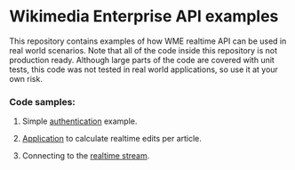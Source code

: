 # Wikimedia Enterprise API examples

This repository contains examples of how WME realtime API can be used in real world scenarios. Note that all of the code inside this repository is not production ready. Although large parts of the code are covered with unit tests, this code was not tested in real world applications, so use it at your own risk.


### Code samples:

1. Simple [authentication](example/auth/) example.

1. [Application](example/edits/) to calculate realtime edits per article.

1. Connecting to the [realtime stream](example/firehose/).

